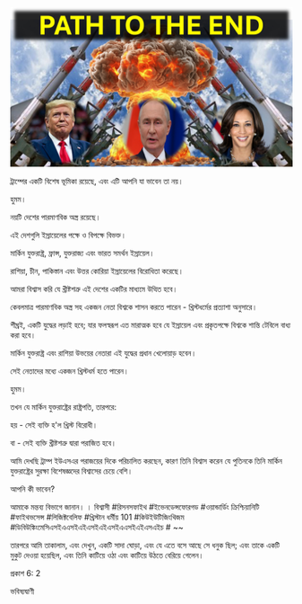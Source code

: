 ![Video cover image](../cover.jpg "cover photo")

ট্রাম্পের একটি বিশেষ ভূমিকা রয়েছে, এবং এটি আপনি যা ভাবেন তা নয়।

হুমম।

নয়টি দেশের পারমাণবিক অস্ত্র রয়েছে।

এই দেশগুলি ইস্রায়েলের পক্ষে ও বিপক্ষে বিভক্ত।

মার্কিন যুক্তরাষ্ট্র, ফ্রান্স, যুক্তরাজ্য এবং ভারত সমর্থন ইস্রায়েল।

রাশিয়া, চীন, পাকিস্তান এবং উত্তর কোরিয়া ইস্রায়েলের বিরোধিতা করেছে।

আমরা বিশ্বাস করি যে খ্রীষ্টশত্রু এই দেশের একটির মাধ্যমে উত্থিত হবে।

কেবলমাত্র পারমাণবিক অস্ত্র সহ একজন নেতা বিশ্বকে শাসন করতে পারেন - খ্রিস্টধর্মের প্রত্যাশা অনুসারে।

শীঘ্রই, একটি যুদ্ধের লড়াই হবে; যার ফলস্বরূপ এত মারাত্মক হবে যে ইস্রায়েল এবং প্রকৃতপক্ষে বিশ্বকে শান্তি টেবিলে বাধ্য করা হবে।

মার্কিন যুক্তরাষ্ট্র এবং রাশিয়া উভয়ের নেতারা এই যুদ্ধের প্রধান খেলোয়াড় হবেন।

সেই নেতাদের মধ্যে একজন খ্রিস্টধর্ম হতে পারেন।

হুমম।

তখন যে মার্কিন যুক্তরাষ্ট্রের রাষ্ট্রপতি, তারপরে:

হয় - সেই ব্যক্তি হ'ল খ্রিস্ট বিরোধী।

বা - সেই ব্যক্তি খ্রীষ্টশত্রু দ্বারা পরাজিত হবে।

আমি দেখছি ট্রাম্প ইউএসএর পরাজয়ের দিকে পরিচালিত করছেন, কারণ তিনি বিশ্বাস করেন যে পুতিনকে তিনি মার্কিন যুক্তরাষ্ট্রের সুরক্ষা বিশেষজ্ঞদের বিশ্বাসের চেয়ে বেশি।

আপনি কী ভাবেন?

আমাকে মন্তব্য বিভাগে জানান। । বিশ্বাসী #রিসনসফাইথ #ইভেনডেন্সফোরগড #ওয়ান্ডার্ডিং ক্রিশ্চিয়ানিটি #ফাইথভসেন্স #লিজিক্টবেলিফ #খ্রিস্টান ধর্মীয় 101 #কিউইউটিজিংথিজম #ডিবিউঙ্কিংমেসিএসইএএসইএইএসইএইএসইএএসইএইএসএইচ # ~~

তারপরে আমি তাকালাম, এবং দেখুন, একটি সাদা ঘোড়া, এবং যে এতে বসে আছে সে ধনুক ছিল; এবং তাকে একটি মুকুট দেওয়া হয়েছিল, এবং তিনি কাটিয়ে ওঠা এবং কাটিয়ে উঠতে বেরিয়ে গেলেন।

প্রকাশ 6: 2

ভবিষ্যদ্বাণী